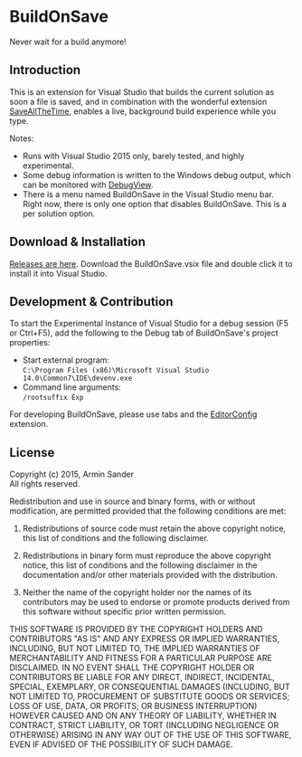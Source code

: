 # BuildOnSave

Never wait for a build anymore!

## Introduction 

This is an extension for Visual Studio that builds the current solution as soon a file is saved, and in combination with the wonderful extension [SaveAllTheTime](https://visualstudiogallery.msdn.microsoft.com/ee676c7f-83e8-4ef8-87ab-22a95ae8f1d4), enables a live, background build experience while you type.

Notes:

- Runs with Visual Studio 2015 only, barely tested, and highly experimental.
- Some debug information is written to the Windows debug output, which can be monitored with [DebugView](https://technet.microsoft.com/en-us/sysinternals/debugview.aspx).
- There is a menu named BuildOnSave in the Visual Studio menu bar. Right now, there is only one option that disables BuildOnSave.  This is a per solution option.

## Download & Installation

[Releases are here](https://github.com/pragmatrix/BuildOnSave/releases). Download the BuildOnSave.vsix file and double click it to install it into Visual Studio.

## Development & Contribution

To start the Experimental Instance of Visual Studio for a debug session (F5 or Ctrl+F5), add the following to the Debug tab of BuildOnSave's project properties:

- Start external program:  
  `C:\Program Files (x86)\Microsoft Visual Studio 14.0\Common7\IDE\devenv.exe`
- Command line arguments:  
  `/rootsuffix Exp`

For developing BuildOnSave, please use tabs and the [EditorConfig](https://visualstudiogallery.msdn.microsoft.com/c8bccfe2-650c-4b42-bc5c-845e21f96328) extension.

## License

Copyright (c) 2015, Armin Sander  
All rights reserved.

Redistribution and use in source and binary forms, with or without modification, are permitted provided that the following conditions are met:

1. Redistributions of source code must retain the above copyright notice, this list of conditions and the following disclaimer.

2. Redistributions in binary form must reproduce the above copyright notice, this list of conditions and the following disclaimer in the documentation and/or other materials provided with the distribution.

3. Neither the name of the copyright holder nor the names of its contributors may be used to endorse or promote products derived from this software without specific prior written permission.

THIS SOFTWARE IS PROVIDED BY THE COPYRIGHT HOLDERS AND CONTRIBUTORS "AS IS" AND ANY EXPRESS OR IMPLIED WARRANTIES, INCLUDING, BUT NOT LIMITED TO, THE IMPLIED WARRANTIES OF MERCHANTABILITY AND FITNESS FOR A PARTICULAR PURPOSE ARE DISCLAIMED. IN NO EVENT SHALL THE COPYRIGHT HOLDER OR CONTRIBUTORS BE LIABLE FOR ANY DIRECT, INDIRECT, INCIDENTAL, SPECIAL, EXEMPLARY, OR CONSEQUENTIAL DAMAGES (INCLUDING, BUT NOT LIMITED TO, PROCUREMENT OF SUBSTITUTE GOODS OR SERVICES; LOSS OF USE, DATA, OR PROFITS; OR BUSINESS INTERRUPTION) HOWEVER CAUSED AND ON ANY THEORY OF LIABILITY, WHETHER IN CONTRACT, STRICT LIABILITY, OR TORT (INCLUDING NEGLIGENCE OR OTHERWISE) ARISING IN ANY WAY OUT OF THE USE OF THIS SOFTWARE, EVEN IF ADVISED OF THE POSSIBILITY OF SUCH DAMAGE.
